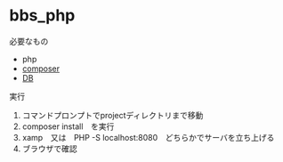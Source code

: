 # bbs_php

必要なもの
* php
* [composer](https://getcomposer.org/)
* [DB](https://github.com/Hagiwara35/bbs_php/wiki/DB%E3%81%AE%E6%A7%8B%E6%88%90)

実行
1. コマンドプロンプトでprojectディレクトリまで移動
2. composer install　を実行
3. xamp　又は　PHP -S localhost:8080　どちらかでサーバを立ち上げる
4. ブラウザで確認
